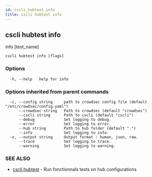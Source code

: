 ```yaml
---
id: cscli_hubtest_info
title: cscli hubtest info
---
```

## cscli hubtest info

info [test_name]

```
cscli hubtest info [flags]
```

### Options

```
  -h, --help   help for info
```

### Options inherited from parent commands

```
  -c, --config string     path to crowdsec config file (default "/etc/crowdsec/config.yaml")
      --crowdsec string   Path to crowdsec (default "crowdsec")
      --cscli string      Path to cscli (default "cscli")
      --debug             Set logging to debug.
      --error             Set logging to error.
      --hub string        Path to hub folder (default ".")
      --info              Set logging to info.
  -o, --output string     Output format : human, json, raw.
      --trace             Set logging to trace.
      --warning           Set logging to warning.
```

### SEE ALSO

* [cscli hubtest](/cscli/cscli_hubtest.md)	 - Run fonctionnals tests on hub configurations

